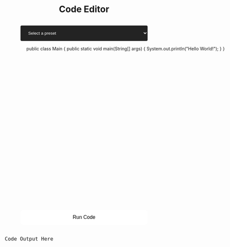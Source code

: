<head>
<meta charset="UTF-8">
  <meta http-equiv="X-UA-Compatible" content="IE=edge,chrome=1">
  <script src="https://kit.fontawesome.com/b33dd8950a.js" crossorigin="anonymous"></script>
  <title>Editor</title>
  <style type="text/css" media="screen">

	::-webkit-scrollbar {
	width: 8px;
	}

	/* Track */
	::-webkit-scrollbar-track {
	background: #141414;
	}

	/* Handle */
	::-webkit-scrollbar-thumb {
	background: #4a4a4a;
	border-radius: 4px;
	}

	/* Handle on hover */
	::-webkit-scrollbar-thumb:hover {
	background: #323232;
	}

    #editor {
        margin: 0;
        top: 0;
        bottom: 0;
        left: 0;
        right: 0;
		width: 80vw;
		height: 500px;
		font-size: 14px;
		border-radius: 10px;
		resize: vertical;
		overflow-x: auto;
    }

	#outputBox {
		margin: 0;
		top: 0;
		bottom: 0;
		left: 0;
		right: 0;
		width: 80vw;
		text-align: left;
		font-size: 16px;
		border-radius: 10px;
	}

	button {
		background-color: white;
		border: none;
		color: black;
		padding: 15px 32px;
		width: 80%;
		text-align: center;
		text-decoration: none;
		display: inline-block;
		font-size: 16px;
		margin: 4px 2px;
		border-radius: 10px;
		cursor: pointer;
		transition: all 0.2s ease-in-out;
	}

	button:hover {
		background-color: #808080;
		color: white;
		transform: translateY(-2px);
	}

	h1 {
		text-align: center;
	}

	select {
		width: 80%;
		padding: 16px 20px;
		margin: 16px;
		border: none;
		border-radius: 4px;
		background-color: #232323;
		color: white;
	}
  </style>
</head>

<h1> Code Editor </h1>

<form>
	<center>
	<select id="preset-select">
		<option value="">Select a preset</option>
		<option value="merge-sort">Merge Sort</option>
		<option value="hello-world">Hello World</option>
	</select>
	<div id="editor">public class Main {
	public static void main(String[] args) {
		System.out.println("Hello World!");
	}
}</div>
    <!-- <textarea id="code" style="width: 500px; height: 500px;"></textarea> -->
    <br/>
    <button id="runButton" type="button">Run Code</button>
    </center>
</form>
<br/>
<center>
<pre id="outputBox">Code Output Here</pre>
</center>

<!-- https://github.com/ajaxorg/ace-builds/blob/master/src-noconflict/ace.js -->
<script src="https://cdn.jsdelivr.net/npm/ace-builds@1.4.13/src-min/ace.js"></script>
<script>
    var editor = ace.edit("editor");
    editor.setTheme("ace/theme/twilight");
    editor.session.setMode("ace/mode/java");
	ace.require("ace/ext/language_tools");
    <!-- // enable autocompletion and snippets -->
    editor.setOptions({
        enableBasicAutocompletion: true,
        enableSnippets: true,
        enableLiveAutocompletion: false
    });
</script>

<script>
  const select = document.getElementById('preset-select');
  document.getElementById('editor').addEventListener("mouseup", function() {
	resizableElement.style.height = resizableElement.clientHeight + "px";
	});

  select.addEventListener('change', function() {
    // Get the selected option value
    const selectedPreset = select.value;

    // Update the editor content based on the selected preset
    if (selectedPreset === 'merge-sort') {
      editor.setValue(`class Main {
    // Merges two subarrays of arr[].
    // First subarray is arr[l..m]
    // Second subarray is arr[m+1..r]
    void merge(int arr[], int l, int m, int r)
    {
        // Find the sizes of two subarrays to be merged
        int n1 = m - l + 1;
        int n2 = r - m;

        /* Create temp arrays */
        int L[] = new int[n1];
        int R[] = new int[n2];

        /* Copy data to temp arrays */
        for (int i = 0; i < n1; ++i)
            L[i] = arr[l + i];
        for (int j = 0; j < n2; ++j)
            R[j] = arr[m + 1 + j];

        /* Merge the temp arrays */

        // Initial indexes of first and second subarrays
        int i = 0, j = 0;

        // Initial index of merged subarray array
        int k = l;
        while (i < n1 && j < n2) {
            if (L[i] <= R[j]) {
                arr[k] = L[i];
                i++;
            }
            else {
                arr[k] = R[j];
                j++;
            }
            k++;
        }

        /* Copy remaining elements of L[] if any */
        while (i < n1) {
            arr[k] = L[i];
            i++;
            k++;
        }

        /* Copy remaining elements of R[] if any */
        while (j < n2) {
            arr[k] = R[j];
            j++;
            k++;
        }
    }

    // Main function that sorts arr[l..r] using
    // merge()
    void sort(int arr[], int l, int r)
    {
        if (l < r) {
            // COMMENT A
            int m = l + (r - l) / 2;

            // COMMENT B
            sort(arr, l, m);
            sort(arr, m + 1, r);

            // COMMENT C
            merge(arr, l, m, r);
        }
    }

    /* A utility function to print array of size n */
    static void printArray(int arr[])
    {
        int n = arr.length;
        for (int i = 0; i < n; ++i)
            System.out.print(arr[i] + " ");
        System.out.println();
    }

    // Driver code
    public static void main(String args[])
    {
        int arr[] = { 12, 11, 13, 5, 6, 7 };

        System.out.println("Given Array");
        printArray(arr);

        Main ob = new Main();
        ob.sort(arr, 0, arr.length - 1);

        System.out.println("\\nSorted array");
        printArray(arr);
    }
}`);
    } else if (selectedPreset === 'hello-world') {
      editor.setValue(`public class Main {
	public static void main(String[] args) {
		System.out.println("Hello World!");
	}
}`)
    } else {
      // If no preset is selected, reset the editor content
      editor.textContent = 'public class Main {\n  public static void main(String[] args) {\n    System.out.println("Hello World!");\n  }\n}';
    }
  });
</script>


<script>
 const button = document.querySelector('#runButton');
 const outputBox = document.getElementById("outputBox");
 function runCode() {
  const API_URL = 'http://localhost:8085/j0/run/';
  var code = editor.getValue();
  // encode code variable to base64
  code2 = btoa(code);
  console.log(code2);

  button.innerHTML = '<i class="fas fa-spinner fa-spin"></i> Running Code...';
  button.disabled = true;

  const headers = {
   'content-type': 'application/json'
  };

  const data = {
   code: code2,
  };

  fetch(API_URL, {
   method: 'POST',
   headers: headers,
   body: JSON.stringify(data),
  })
   .then((response) => response.text())
   .then((data) => {
    outputBox.style.color = 'white';
	console.log('Output: ' + data);
	outputBox.innerHTML = data;
	button.innerHTML = 'Run Code';
	button.disabled = false;
   })
   .catch((error) => {
    console.error(error);
    outputBox.style.color = 'red';
    outputBox.innerHTML = error;
    button.innerHTML = 'Submit';
    button.disabled = false;
   });
 }

 button.addEventListener('click', runCode);
</script>
